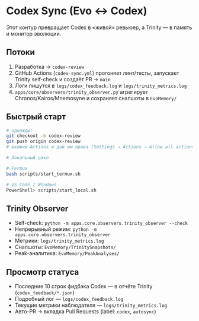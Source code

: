 # Codex Sync (Evo ↔ Codex)

Этот контур превращает Codex в «живой» ревьюер, а Trinity — в память и монитор эволюции.

## Потоки

1. Разработка → `codex-review`
2. GitHub Actions (`codex-sync.yml`) прогоняет линт/тесты, запускает Trinity self-check и создаёт PR → `main`
3. Логи пишутся в `logs/codex_feedback.log` и `logs/trinity_metrics.log`
4. `apps/core/observers/trinity_observer.py` агрегирует Chronos/Kairos/Mnemosyne и сохраняет снапшоты в `EvoMemory/`

## Быстрый старт

```bash
# однажды:
git checkout -b codex-review
git push origin codex-review
# включи Actions и дай им права (Settings → Actions → Allow all actions)

# Локальный цикл

# Termux
bash scripts/start_termux.sh

# VS Code / Windows
PowerShell> scripts/start_local.sh
```

## Trinity Observer

- Self-check: `python -m apps.core.observers.trinity_observer --check`
- Непрерывный режим: `python -m apps.core.observers.trinity_observer`
- Метрики: `logs/trinity_metrics.log`
- Снапшоты: `EvoMemory/TrinitySnapshots/`
- Peak-аналитика: `EvoMemory/PeakAnalyses/`

## Просмотр статуса

- Последние 10 строк фидбэка Codex — в отчёте Trinity (`codex_feedback/*.json`)
- Подробный лог — `logs/codex_feedback.log`
- Текущие метрики наблюдателя — `logs/trinity_metrics.log`
- Авто-PR → вкладка Pull Requests (label: `codex`, `autosync`)
